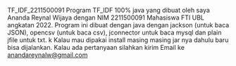 TF_IDF_2211500091
Program TF_IDF 100% java yang dibuat oleh saya Ananda Reynal Wijaya dengan NIM 2211500091 Mahasiswa FTI UBL angkatan 2022. 
Program ini dibuat dengan java dengan jackson (untuk baca JSON), opencsv (untuk baca csv), jconnector untuk baca mysql dan plain jfile untuk txt. k
Kalau mau dipakai install masing masing jar nya dahulu baru bisa dijalankan. Kalau ada pertanyaan silahkan kirim Email ke anandareynalw@gmail.com
